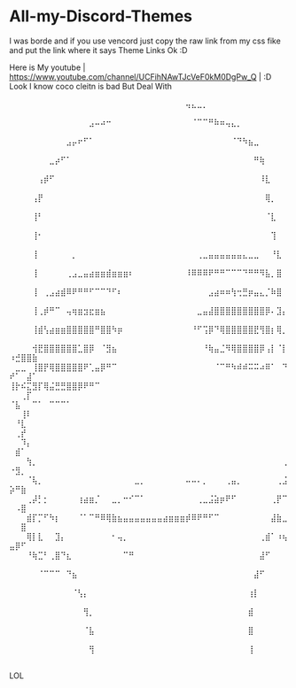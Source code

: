 # All-my-Discord-Themes
I was borde and if you use vencord just copy the raw link from my css fike and put the link where it says Theme Links Ok :D



Here is My youtube | https://www.youtube.com/channel/UCFihNAwTJcVeF0kM0DgPw_Q |
:D
Look I know coco cleitn is bad But Deal With


⠀⠀⠀⠀⠀⠀⠀⠀⠀⠀⠀⠀⠀⠀⠀⠀⠀⠀⠀⠀⠀⠀⠀⠀⠀⠀⠀⠀⠀⠀⠀⢤⣄⣀⡀⠀⠀⠀⠀⠀⠀⠀⠀⠀⠀⠀⠀⠀⠀⠀⠀⠀⠀⠀
⠀⠀⠀⠀⠀⠀⠀⠀⠀⠀⠀⠀⠀⠀⣠⠤⠴⠒⠀⠀⠀⠀⠀⠀⠀⠀⠀⠀⠀⠀⠀⠀⠈⠉⠉⠛⠷⠶⢤⣄⡀⠀⠀⠀⠀⠀⠀⠀⠀⠀⠀⠀⠀⠀
⠀⠀⠀⠀⠀⠀⠀⠀⠀⠀⣠⡤⠖⠋⠁⠀⠀⠀⠀⠀⠀⠀⠀⠀⠀⠀⠀⠀⠀⠀⠀⠀⠀⠀⠀⠀⠀⠀⠀⠈⠙⠳⣦⣀⠀⠀⠀⠀⠀⠀⠀⠀⠀⠀
⠀⠀⠀⠀⠀⠀⠀⣀⡴⠋⠁⠀⠀⠀⠀⠀⠀⠀⠀⠀⠀⠀⠀⠀⠀⠀⠀⠀⠀⠀⠀⠀⠀⠀⠀⠀⠀⠀⠀⠀⠀⠀⠀⠛⢷⠀⠀⠀⠀⠀⠀⠀⠀⠀
⠀⠀⠀⠀⠀⢠⡾⠋⠀⠀⠀⠀⠀⠀⠀⠀⠀⠀⠀⠀⠀⠀⠀⠀⠀⠀⠀⠀⠀⠀⠀⠀⠀⠀⠀⠀⠀⠀⠀⠀⠀⠀⠀⠀⠸⣇⠀⠀⠀⠀⠀⠀⠀⠀
⠀⠀⠀⠀⢠⡟⠀⠀⠀⠀⠀⠀⠀⠀⠀⠀⠀⠀⠀⠀⠀⠀⠀⠀⠀⠀⠀⠀⠀⠀⠀⠀⠀⠀⠀⠀⠀⠀⠀⠀⠀⠀⠀⠀⠀⢿⡀⠀⠀⠀⠀⠀⠀⠀
⠀⠀⠀⠀⢸⠃⠀⠀⠀⠀⠀⠀⠀⠀⠀⠀⠀⠀⠀⠀⠀⠀⠀⠀⠀⠀⠀⠀⠀⠀⠀⠀⠀⠀⠀⠀⠀⠀⠀⠀⠀⠀⠀⠀⠀⠈⣇⠀⠀⠀⠀⠀⠀⠀
⠀⠀⠀⠀⢸⠂⠀⠀⠀⠀⠀⠀⠀⠀⠀⠀⠀⠀⠀⠀⠀⠀⠀⠀⠀⠀⠀⠀⠀⠀⠀⠀⠀⠀⠀⠀⠀⠀⠀⠀⠀⠀⠀⠀⠀⠀⢹⠀⠀⠀⠀⠀⠀⠀
⠀⠀⠀⠀⢸⠀⠀⠀⠀⠀⠀⡀⠀⠀⠀⠀⠀⠀⠀⠀⠀⠀⠀⠀⠀⠀⠀⠀⠀⠀⠀⠀⠀⢀⣀⣤⣤⣤⣤⣤⣤⣄⣀⣀⠀⠀⠘⣇⠀⠀⠀⠀⠀⠀
⠀⠀⠀⠀⢸⠀⠀⠀⠀⠀⢀⣠⣀⣤⣴⣶⣶⣾⣶⣶⣶⠆⠀⠀⠀⠀⠀⠀⠀⠀⠀⠸⠿⠿⠿⠟⠛⠛⠉⠉⠉⠙⠛⠛⠻⣧⡀⣿⠀⠀⠀⠀⠀⠀
⠀⠀⠀⠀⢸⠀⢀⣠⣴⣾⠿⠟⠛⠛⠋⠉⠉⠙⠋⠆⠀⠀⠀⠀⠀⠀⠀⠀⠀⠀⠀⠀⠀⠀⠀⣠⣴⠶⠶⢳⢒⣛⡶⣤⣄⡈⠷⣿⠀⠀⠀⠀⠀⠀
⠀⠀⠀⠀⢸⢀⡾⠛⠉⠀⢤⢶⣶⣲⣖⣶⣦⠀⠀⠀⠀⠀⠀⠀⠀⠀⠀⠀⠀⠀⠀⠀⠀⣀⣤⣼⣿⣿⣿⣿⣿⣿⣿⣿⣿⡿⠄⣹⡄⠀⠀⠀⠀⠀
⠀⠀⠀⠀⢸⣾⢣⣴⣶⣶⣿⣿⣿⣿⣿⠛⣿⣿⠳⡶⠀⠀⠀⠀⠀⠀⠀⠀⠀⠀⠀⠀⠘⠋⢩⡿⠙⢿⣿⣿⣿⣿⣿⣟⢻⣿⡆⢿⡀⠀⠀⠀⠀⠀
⠀⠀⠀⠀⢺⣟⣿⣿⣿⣿⣿⣿⣁⣿⡿⠀⠈⣻⣦⠀⠀⠀⠀⠀⠀⠀⠀⠀⠀⠀⠀⠀⠀⠀⠘⢷⣤⣈⠻⢿⣿⣿⣿⣿⡿⢠⡇⠈⡇⠰⣚⣿⣿⣷
⠀⣀⣀⠀⢸⣿⡟⢿⣿⣿⣿⣿⣿⠟⢁⣤⡿⠛⠉⠀⠀⠀⠀⠀⠀⠀⠀⠀⠀⠀⠀⠀⠀⠀⠀⠀⠈⠉⠛⠳⠾⠾⠭⠭⠴⠿⠁⠀⠙⠞⠁⠀⣼⠁
⢸⡗⠮⣍⣻⡏⢿⣬⣛⣛⣿⣿⡿⠟⠛⠉⠀⠀⠀⠀⠀⠀⠀⠀⠀⠀⠀⠀⠀⠀⠀⠀⠀⠀⠀⠀⠀⠀⠀⠀⠀⠀⠀⠀⠀⠀⠀⠀⠀⠀⠀⢀⡏⠀
⠈⣧⠀⠀⠉⠁⠀⠉⠉⠉⠁⠀⠀⠀⠀⠀⠀⠀⠀⠀⠀⠀⠀⠀⠀⠀⠀⠀⠀⠀⠀⠀⠀⠀⠀⠀⠀⠀⠀⠀⠀⠀⠀⠀⠀⠀⠀⠀⠀⠀⠀⢸⠇⠀
⠀⠘⣇⠀⠀⠀⠀⠀⠀⠀⠀⠀⠀⠀⠀⠀⠀⠀⠀⠀⠀⠀⠀⠀⠀⠀⠀⠀⠀⠀⠀⠀⠀⠀⠀⠀⠀⠀⠀⠀⠀⠀⠀⠀⠀⠀⠀⠀⠀⠀⢀⡞⠀⠀
⠀⠀⠹⡄⠀⠀⠀⠀⠀⠀⠀⠀⠀⠀⠀⠀⠀⠀⠀⠀⠀⠀⠀⠀⠀⠀⠀⠀⠀⠀⠀⠀⠀⠀⠀⠀⠀⠀⠀⠀⠀⠀⠀⠀⠀⠀⠀⠀⠀⠀⣾⠁⠀⠀
⠀⠀⠀⢳⡀⠀⠀⠀⠀⠀⠀⠀⠀⠀⠀⠀⠀⠀⠀⠀⠀⠀⠀⠀⠀⠀⠀⠀⠀⠀⠀⠀⠀⠀⠀⠀⠀⠀⠀⠀⠀⠀⠀⠀⠀⠀⠀⠀⢀⠐⣻⡀⠀⠀
⠀⠀⠀⠈⢧⡀⠀⠀⠀⠀⠀⠀⠀⠀⠀⠀⠀⠀⠀⠀⠀⠀⣀⡀⠀⠀⠀⠀⠀⠀⠀⠤⠤⠄⡀⠀⠀⠀⢀⣤⡀⠀⠀⠀⠀⠀⠀⢀⣨⡵⠛⣷⠀⠀
⠀⠀⠀⢀⡼⡃⡂⠀⠀⠀⠀⠀⢰⣴⣶⡈⠀⠀⣀⡀⠒⠊⠉⠁⠀⠀⠀⠀⠀⠀⠀⠀⠀⢀⣀⣨⣵⡶⠟⠋⠀⠀⠀⠀⠀⠀⢀⡟⠉⠀⠠⣿⠀⠀
⠀⠀⠀⣾⡏⡉⠋⠳⡆⠀⠀⠀⠈⠁⠉⠛⠿⢿⣷⣦⣤⣤⣤⣤⣤⣤⣤⣴⣶⣶⣶⡾⠿⠟⠛⠋⠉⠀⠀⠀⠀⠀⠀⠀⠀⠀⣼⣷⣀⠀⠀⣿⠀⠀
⠀⠀⠀⢿⡇⣇⠀⠀⣹⡄⠀⠀⠀⠀⠀⠀⠀⠀⠂⢤⡀⠀⠀⠀⠀⠀⠀⠀⠀⠀⠀⠀⠀⠀⠀⠀⠀⠀⠀⠀⠀⠀⠀⠀⢀⣾⠁⠰⢦⣤⡿⠋⠀⠀
⠀⠀⠀⠘⢷⣉⠃⢀⣿⠙⣆⠀⠀⠀⠀⠀⠀⠀⠀⠀⠉⠛⠀⠀⠀⠀⠀⠀⠀⠀⠀⠀⠀⠀⠀⠀⠀⠀⠀⠀⠀⠀⠀⠀⣼⠋⠀⠀⠀⠀⠀⠀⠀⠀
⠀⠀⠀⠀⠀⠈⠉⠉⠉⠀⠙⣦⠀⠀⠀⠀⠀⠀⠀⠀⠀⠀⠀⠀⠀⠀⠀⠀⠀⠀⠀⠀⠀⠀⠀⠀⠀⠀⠀⠀⠀⠀⠀⣼⠋⠀⠀⠀⠀⠀⠀⠀⠀⠀
⠀⠀⠀⠀⠀⠀⠀⠀⠀⠀⠀⠈⢣⡄⠀⠀⠀⠀⠀⠀⠀⠀⠀⠀⠀⠀⠀⠀⠀⠀⠀⠀⠀⠀⠀⠀⠀⠀⠀⠀⠀⠀⢰⡇⠀⠀⠀⠀⠀⠀⠀⠀⠀⠀
⠀⠀⠀⠀⠀⠀⠀⠀⠀⠀⠀⠀⠀⢻⡀⠀⠀⠀⠀⠀⠀⠀⠀⠀⠀⠀⠀⠀⠀⠀⠀⠀⠀⠀⠀⠀⠀⠀⠀⠀⠀⠀⣾⠀⠀⠀⠀⠀⠀⠀⠀⠀⠀⠀
⠀⠀⠀⠀⠀⠀⠀⠀⠀⠀⠀⠀⠀⠈⣧⠀⠀⠀⠀⠀⠀⠀⠀⠀⠀⠀⠀⠀⠀⠀⠀⠀⠀⠀⠀⠀⠀⠀⠀⠀⠀⠀⣿⠀⠀⠀⠀⠀⠀⠀⠀⠀⠀⠀
⠀⠀⠀⠀⠀⠀⠀⠀⠀⠀⠀⠀⠀⠀⢻⠀⠀⠀⠀⠀⠀⠀⠀⠀⠀⠀⠀⠀⠀⠀⠀⠀⠀⠀⠀⠀⠀⠀⠀⠀⠀⠀⢸⠀⠀⠀⠀⠀⠀⠀⠀⠀⠀⠀





LOL
